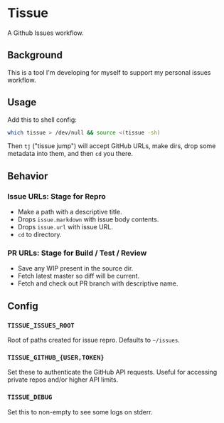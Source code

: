 # Tissue

A Github Issues workflow.

## Background

This is a tool I'm developing for myself to support my personal issues workflow.

## Usage

Add this to shell config:

```sh
which tissue > /dev/null && source <(tissue -sh)
```

Then `tj` ("tissue jump") will accept GitHub URLs, make dirs, drop some
metadata into them, and then `cd` you there.

## Behavior

### Issue URLs: Stage for Repro

 * Make a path with a descriptive title.
 * Drops `issue.markdown` with issue body contents.
 * Drops `issue.url` with issue URL.
 * `cd` to directory.

### PR URLs: Stage for Build / Test / Review

 * Save any WIP present in the source dir.
 * Fetch latest master so diff will be current.
 * Fetch and check out PR branch with descriptive name.


## Config

### `TISSUE_ISSUES_ROOT`

Root of paths created for issue repro. Defaults to `~/issues`.

### `TISSUE_GITHUB_{USER,TOKEN}`

Set these to authenticate the GitHub API requests. Useful for accessing private
repos and/or higher API limits.

### `TISSUE_DEBUG`

Set this to non-empty to see some logs on stderr.
